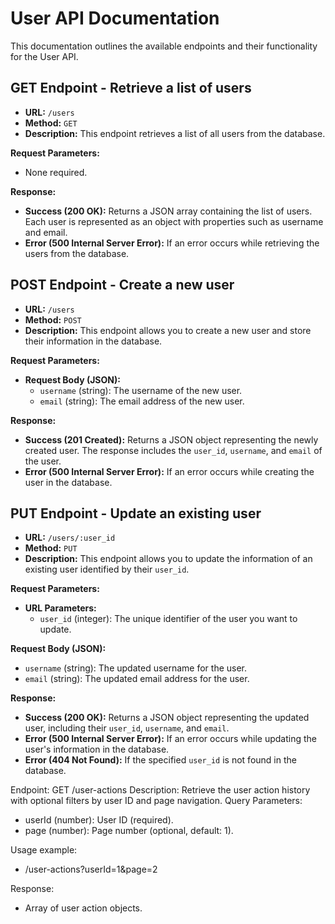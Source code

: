 # User API Documentation

This documentation outlines the available endpoints and their functionality for the User API.

## GET Endpoint - Retrieve a list of users

- **URL:** `/users`
- **Method:** `GET`
- **Description:** This endpoint retrieves a list of all users from the database.

**Request Parameters:**
- None required.

**Response:**

- **Success (200 OK):** Returns a JSON array containing the list of users. Each user is represented as an object with properties such as username and email.
- **Error (500 Internal Server Error):** If an error occurs while retrieving the users from the database.

## POST Endpoint - Create a new user

- **URL:** `/users`
- **Method:** `POST`
- **Description:** This endpoint allows you to create a new user and store their information in the database.

**Request Parameters:**

- **Request Body (JSON):**
  - `username` (string): The username of the new user.
  - `email` (string): The email address of the new user.

**Response:**

- **Success (201 Created):** Returns a JSON object representing the newly created user. The response includes the `user_id`, `username`, and `email` of the user.
- **Error (500 Internal Server Error):** If an error occurs while creating the user in the database.

## PUT Endpoint - Update an existing user

- **URL:** `/users/:user_id`
- **Method:** `PUT`
- **Description:** This endpoint allows you to update the information of an existing user identified by their `user_id`.

**Request Parameters:**

- **URL Parameters:**
  - `user_id` (integer): The unique identifier of the user you want to update.

**Request Body (JSON):**

- `username` (string): The updated username for the user.
- `email` (string): The updated email address for the user.

**Response:**

- **Success (200 OK):** Returns a JSON object representing the updated user, including their `user_id`, `username`, and `email`.
- **Error (500 Internal Server Error):** If an error occurs while updating the user's information in the database.
- **Error (404 Not Found):** If the specified `user_id` is not found in the database.

Endpoint: GET /user-actions
Description: Retrieve the user action history with optional filters by user ID and page navigation.
Query Parameters:
- userId (number): User ID (required).
- page (number): Page number (optional, default: 1).

Usage example:
- /user-actions?userId=1&page=2

Response:
- Array of user action objects.